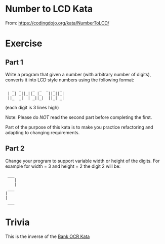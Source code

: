 # Number to LCD Kata
From: https://codingdojo.org/kata/NumberToLCD/

# Exercise

## Part 1

Write a program that given a number (with arbitrary number of digits), converts it into LCD style numbers using the following format:
```
   _  _     _  _  _  _  _  
 | _| _||_||_ |_   ||_||_|  
 ||_  _|  | _||_|  ||_| _|  
 ```
(each digit is 3 lines high)

Note: Please do *NOT* read the second part before completing the first. 

Part of the purpose of this kata is to make you practice refactoring and adapting to changing requirements.

## Part 2

Change your program to support variable width or height of the digits. For example for width = 3 and height = 2 the digit 2 will be:

```
 ___
    |
    |
 ___
|
|
 ___

```

# Trivia
This is the inverse of the [Bank OCR Kata](https://codingdojo.org/kata/BankOCR)